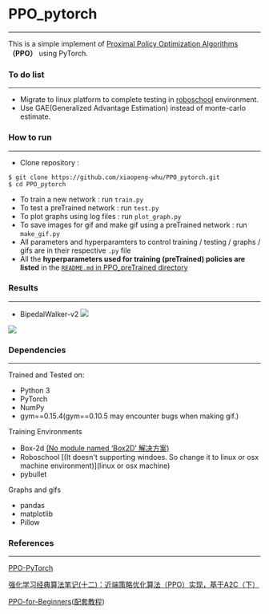 # PPO_pytorch
---
This is a simple implement of [Proximal Policy Optimization Algorithms](https://arxiv.org/abs/1707.06347)**（PPO）** using PyTorch.

### To do list
---
* Migrate to linux platform to complete testing in [roboschool](https://github.com/openai/roboschool) environment.
* Use GAE(Generalized Advantage Estimation) instead of monte-carlo estimate.


### How to run
---
* Clone repository :
```
$ git clone https://github.com/xiaopeng-whu/PPO_pytorch.git 
$ cd PPO_pytorch
```
- To train a new network : run `train.py`
- To test a preTrained network : run `test.py`
- To plot graphs using log files : run `plot_graph.py`
- To save images for gif and make gif using a preTrained network : run `make_gif.py`
- All parameters and hyperparamters to control training / testing / graphs / gifs are in their respective `.py` file
- All the **hyperparameters used for training (preTrained) policies are listed** in the [`README.md` in PPO_preTrained directory](https://github.com/nikhilbarhate99/PPO-PyTorch/tree/master/PPO_preTrained)

### Results
---
* BipedalWalker-v2
![](https://github.com/xiaopeng-whu/PPO/tree/master/PPO_gifs/BipedalWalker-v2/PPO_BipedalWalker-v2_fig_0.gif)

![](https://github.com/xiaopeng-whu/PPO/tree/master/PPO_gifs/BipedalWalker-v2/PPO_BipedalWalker-v2_fig_0.png)

### Dependencies
---
Trained and Tested on:
- Python 3
- PyTorch
- NumPy
- gym==0.15.4(gym==0.10.5 may encounter bugs when making gif.)

Training Environments 
- Box-2d [(No module named ‘Box2D’ 解决方案)](https://ithelp.ithome.com.tw/articles/10229349)
- Roboschool [(It doesn't supporting windoes. So change it to linux or osx machine environment)](linux or osx machine)
- pybullet

Graphs and gifs
- pandas
- matplotlib
- Pillow

### References
---
[PPO-PyTorch](https://github.com/nikhilbarhate99/PPO-PyTorch)

[强化学习经典算法笔记(十二)：近端策略优化算法（PPO）实现，基于A2C（下）](https://blog.csdn.net/hhy_csdn/article/details/107043832)

[PPO-for-Beginners](https://github.com/ericyangyu/PPO-for-Beginners)([配套教程](https://medium.com/@eyyu/coding-ppo-from-scratch-with-pytorch-part-1-4-613dfc1b14c8.))
